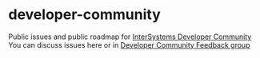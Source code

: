 # developer-community
Public issues and public roadmap for [InterSystems Developer Community](https://community.intersystems.com)
You can discuss issues here or in [Developer Community Feedback group](https://community.intersystems.com/group/developer-community-feedback)
